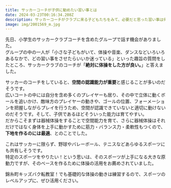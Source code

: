 ```yaml
---
title: サッカーコーチが子供に勧めたい習い事とは
date: 2024-03-23T00:16:34.208Z
description: サッカーコーチがクラブに来る子どもたちをみて、必要だと思った習い事は何でしょうか？
image: img/2001569_m.jpg
---
```

先日、小学生のサッカークラブコーチを含めたグループで話す機会がありました。\
グループの中の一人が「小さな子どもがいて、体操や音楽、ダンスなどいろいろあるなかで、どの習い事をさせたらいいか迷っている」といった趣旨の質問をしたところ、サッカークラブのコーチが「**絶対に体操をした方が良い。**」と答えました。

サッカーのコーチをしていると、**空間の認識能力が重要**と感じることが多いのだそうです。\
広いコートの中には自分を含め多くのプレイヤーも居り、その中で立体に動くボールを追いかけ、敵味方のプレイヤーの動きや、ゴールの位置、フォーメーションを把握しながらプレイを行うため、空間が認識できていないと適切に動けないのだそうです。そして、子供であるほどそういった能力は育てやすい。\
だからこそまずは器械体操をすることで空間能力を育て、さらに器械体操はそれだけではなく身体を上手に動かすために筋力・バランス力・柔軟性もつくので、**下地を作るのには最適**、とのことでした。

これはサッカーに限らず、野球やバレーボール、テニスなどあらゆるスポーツにも共有しそうです。\
特定のスポーツをやりたい！という思いは、そのスポーツが上手になる大きな原動力ですが、そのベースを作るために体操の活用をお薦めされていました。

錦糸町キッズバク転教室！でも基礎的な体操の動きは練習するので、スポーツのレベルアップに、ぜひ活用ください。